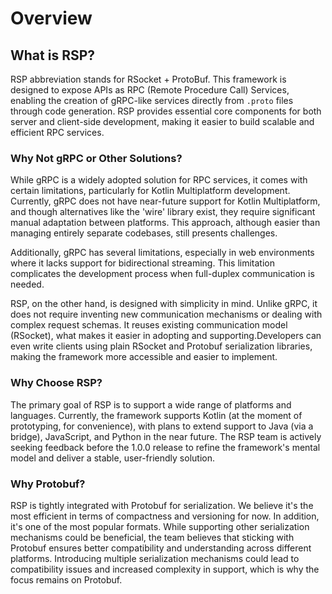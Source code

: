 # Overview

## What is RSP?

RSP abbreviation stands for RSocket + ProtoBuf. This framework is designed to expose APIs as RPC (Remote Procedure Call)
Services, enabling the creation of gRPC-like services directly from `.proto` files through code generation. RSP provides
essential core components for both server and client-side development, making it easier to build scalable and efficient
RPC services.

### Why Not gRPC or Other Solutions?

While gRPC is a widely adopted solution for RPC services, it comes with certain limitations, particularly for Kotlin
Multiplatform development. Currently, gRPC does not have near-future support for Kotlin Multiplatform, and though
alternatives like the 'wire' library exist, they require significant manual adaptation between platforms. This approach,
although easier than managing entirely separate codebases, still presents challenges.

Additionally, gRPC has several limitations, especially in web environments where it lacks support for bidirectional
streaming. This limitation complicates the development process when full-duplex communication is needed.

RSP, on the other hand, is designed with simplicity in mind. Unlike gRPC, it does not require inventing new
communication mechanisms or dealing with complex request schemas. It reuses existing communication model (RSocket), what
makes it easier in adopting and supporting.Developers can even write clients using plain RSocket and Protobuf
serialization libraries, making the framework more accessible and easier to implement.

### Why Choose RSP?

The primary goal of RSP is to support a wide range of platforms and languages. Currently, the framework supports
Kotlin (at the moment of prototyping, for convenience), with plans to extend support to Java (via a bridge), JavaScript,
and Python in the near future. The RSP team is actively seeking feedback before the 1.0.0 release to refine the
framework's mental model and deliver a stable, user-friendly solution.

### Why Protobuf?

RSP is tightly integrated with Protobuf for serialization. We believe it's the most efficient in terms of compactness
and versioning for now. In addition, it's one of the most popular formats. While supporting other serialization
mechanisms could be
beneficial, the team believes that sticking with Protobuf ensures better compatibility and understanding across
different platforms. Introducing multiple serialization mechanisms could lead to compatibility issues and increased
complexity in support, which is why the focus remains on Protobuf.

